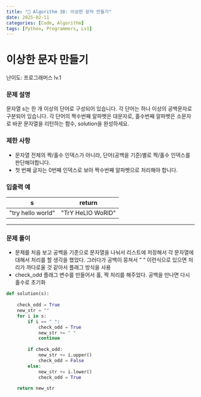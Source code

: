 ```yaml
---
title: "🧠 Algorithm 38: 이상한 문자 만들기"
date: 2025-02-11
categories: [Code, Algorithm]
tags: [Python, Programmers, Lv1]
---
```


# 이상한 문자 만들기

난이도: 프로그래머스 lv.1

### **문제 설명**

문자열 s는 한 개 이상의 단어로 구성되어 있습니다. 각 단어는 하나 이상의 공백문자로 구분되어 있습니다. 각 단어의 짝수번째 알파벳은 대문자로, 홀수번째 알파벳은 소문자로 바꾼 문자열을 리턴하는 함수, solution을 완성하세요.

### 제한 사항

- 문자열 전체의 짝/홀수 인덱스가 아니라, 단어(공백을 기준)별로 짝/홀수 인덱스를 판단해야합니다.
- 첫 번째 글자는 0번째 인덱스로 보아 짝수번째 알파벳으로 처리해야 합니다.

### 입출력 예

| s | return |
| --- | --- |
| "try hello world" | "TrY HeLlO WoRlD" |

---

### 문제 풀이

- 문제를 처음 보고 공백을 기준으로 문자열을 나눠서 리스트에 저장해서 각 문자열에 대해서 처리를 할 생각을 했었다. 그러다가 공백이 뭉쳐서 “   “ 이런식으로 있으면 처리가 까다로울 것 같아서 플래그 방식을 사용
- check_odd 플래그 변수를 만들어서 홀, 짝 처리를 해주었다. 공백을 만나면 다시 홀수로 초기화

```python
def solution(s):
    
    check_odd = True
    new_str = ""
    for i in s:
        if i == " ":
            check_odd = True
            new_str += " "
            continue
            
        if check_odd:
            new_str += i.upper()
            check_odd = False
        else:
            new_str += i.lower()
            check_odd = True
        
    return new_str
```